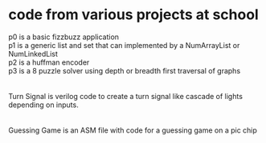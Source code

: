 # code from various projects at school
p0 is a basic fizzbuzz application <br />
p1 is a generic list and set that can implemented by a NumArrayList or NumLinkedList <br />
p2 is a huffman encoder <br />
p3 is a 8 puzzle solver using depth or breadth first traversal of graphs <br />
<br />
<br />
Turn Signal is verilog code to create a turn signal like cascade of lights depending on inputs. <br />
<br />
<br />
Guessing Game is an ASM file with code for a guessing game on a pic chip <br />
